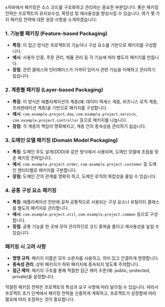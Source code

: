 x자바에서 패키징은 소스 코드를 구조화하고 관리하는 중요한 부분입니다. 좋은 패키징 전략은 프로젝트의 유지보수성, 확장성 및 재사용성을 향상시킬 수 있습니다. 여기 몇 가지 패키징 전략에 대한 권장 사항을 소개하겠습니다:

### 1. 기능별 패키징 (Feature-based Packaging)
- **특징**: 이 접근 방식은 프로젝트의 기능이나 구성 요소를 기반으로 패키지를 구성합니다.
- **예시**: 사용자 인증, 주문 관리, 제품 관리 등 각 기능에 따라 별도의 패키지를 만듭니다.
- **장점**: 관련 클래스와 인터페이스가 가까이 있어서 관련 기능을 이해하고 관리하기 쉽습니다.

### 2. 계층별 패키징 (Layer-based Packaging)
- **특징**: 이 방식은 애플리케이션의 계층(예: 데이터 액세스 계층, 비즈니스 로직 계층, 프레젠테이션 계층)을 기반으로 패키지를 구성합니다.
- **예시**: `com.example.project.dao`, `com.example.project.service`, `com.example.project.controller` 등으로 패키지를 나눕니다.
- **장점**: 각 계층의 책임이 명확해지고, 계층 간의 종속성을 관리하기 쉽습니다.

### 3. 도메인 모델 패키징 (Domain Model Packaging)
- **특징**: 도메인 주도 설계(DDD)와 같은 방식에서 사용되며, 도메인 모델에 초점을 맞춘 패키징 전략입니다.
- **예시**: `com.example.project.order`, `com.example.project.customer` 등 도메인 엔티티별로 패키지를 구분합니다.
- **장점**: 도메인 간의 관계를 명확히 하고, 도메인 로직의 복잡성을 줄일 수 있습니다.

### 4. 공통 구성 요소 패키징
- **특징**: 애플리케이션 전반에 걸쳐 공통적으로 사용되는 구성 요소나 유틸리티 클래스를 별도의 패키지로 관리합니다.
- **예시**: `com.example.project.util`, `com.example.project.common` 등으로 구성합니다.
- **장점**: 공통 기능을 한 곳에 모아 관리하므로 코드 중복을 줄이고 재사용성을 높일 수 있습니다.

### 패키징 시 고려 사항
- **명명 규칙**: 패키지 이름은 모두 소문자를 사용하고, 의미 있고 간결하게 명명합니다.
- **종속성 관리**: 상위 패키지가 하위 패키지에 종속되지 않도록 주의합니다.
- **접근 제어**: 패키지 구조를 통해 적절한 접근 제어 수준(예: public, protected, private)을 설정합니다.

적절한 패키징 전략은 프로젝트의 특성과 요구 사항에 따라 달라질 수 있습니다. 따라서 프로젝트 초기 단계에서 패키징 전략을 신중하게 계획하고, 프로젝트가 성장함에 따라 필요에 따라 조정하는 것이 중요합니다.